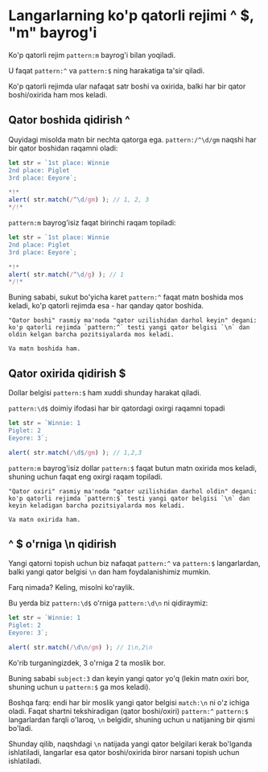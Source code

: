 # Langarlarning ko'p qatorli rejimi ^ $, "m" bayrog'i

Ko'p qatorli rejim `pattern:m` bayrog'i bilan yoqiladi.

U faqat `pattern:^` va `pattern:$` ning harakatiga ta'sir qiladi.

Ko'p qatorli rejimda ular nafaqat satr boshi va oxirida, balki har bir qator boshi/oxirida ham mos keladi.

## Qator boshida qidirish ^

Quyidagi misolda matn bir nechta qatorga ega. `pattern:/^\d/gm` naqshi har bir qator boshidan raqamni oladi:

```js run
let str = `1st place: Winnie
2nd place: Piglet
3rd place: Eeyore`;

*!*
alert( str.match(/^\d/gm) ); // 1, 2, 3
*/!*
```

`pattern:m` bayrog'isiz faqat birinchi raqam topiladi:

```js run
let str = `1st place: Winnie
2nd place: Piglet
3rd place: Eeyore`;

*!*
alert( str.match(/^\d/g) ); // 1
*/!*
```

Buning sababi, sukut bo'yicha karet `pattern:^` faqat matn boshida mos keladi, ko'p qatorli rejimda esa - har qanday qator boshida.

```smart
"Qator boshi" rasmiy ma'noda "qator uzilishidan darhol keyin" degani: ko'p qatorli rejimda `pattern:^` testi yangi qator belgisi `\n` dan oldin kelgan barcha pozitsiyalarda mos keladi.

Va matn boshida ham.
```

## Qator oxirida qidirish $

Dollar belgisi `pattern:$` ham xuddi shunday harakat qiladi.

`pattern:\d$` doimiy ifodasi har bir qatordagi oxirgi raqamni topadi

```js run
let str = `Winnie: 1
Piglet: 2
Eeyore: 3`;

alert( str.match(/\d$/gm) ); // 1,2,3
```

`pattern:m` bayrog'isiz dollar `pattern:$` faqat butun matn oxirida mos keladi, shuning uchun faqat eng oxirgi raqam topiladi.

```smart
"Qator oxiri" rasmiy ma'noda "qator uzilishidan darhol oldin" degani: ko'p qatorli rejimda `pattern:$` testi yangi qator belgisi `\n` dan keyin keladigan barcha pozitsiyalarda mos keladi.

Va matn oxirida ham.
```

## ^ $ o'rniga \n qidirish

Yangi qatorni topish uchun biz nafaqat `pattern:^` va `pattern:$` langarlardan, balki yangi qator belgisi `\n` dan ham foydalanishimiz mumkin.

Farq nimada? Keling, misolni ko'raylik.

Bu yerda biz `pattern:\d$` o'rniga `pattern:\d\n` ni qidiraymiz:

```js run
let str = `Winnie: 1
Piglet: 2
Eeyore: 3`;

alert( str.match(/\d\n/gm) ); // 1\n,2\n
```

Ko'rib turganingizdek, 3 o'rniga 2 ta moslik bor.

Buning sababi `subject:3` dan keyin yangi qator yo'q (lekin matn oxiri bor, shuning uchun u `pattern:$` ga mos keladi).

Boshqa farq: endi har bir moslik yangi qator belgisi `match:\n` ni o'z ichiga oladi. Faqat shartni tekshiradigan (qator boshi/oxiri) `pattern:^` `pattern:$` langarlardan farqli o'laroq, `\n` belgidir, shuning uchun u natijaning bir qismi bo'ladi.

Shunday qilib, naqshdagi `\n` natijada yangi qator belgilari kerak bo'lganda ishlatiladi, langarlar esa qator boshi/oxirida biror narsani topish uchun ishlatiladi.